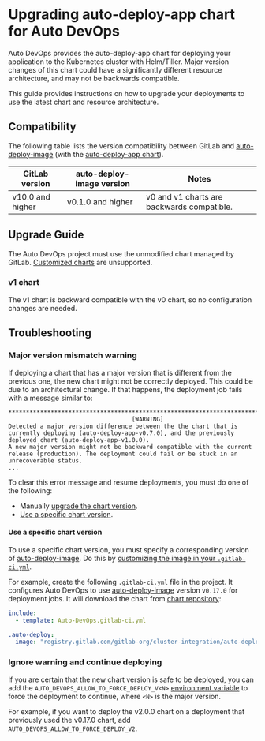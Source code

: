 # Upgrading auto-deploy-app chart for Auto DevOps

Auto DevOps provides the auto-deploy-app chart for deploying your application to the
Kubernetes cluster with Helm/Tiller. Major version changes of this chart could have
a significantly different resource architecture, and may not be backwards compatible.

This guide provides instructions on how to upgrade your deployments to use the latest
chart and resource architecture.

## Compatibility

The following table lists the version compatibility between GitLab and [auto-deploy-image](https://gitlab.com/gitlab-org/cluster-integration/auto-deploy-image) (with the [auto-deploy-app chart](https://gitlab.com/gitlab-org/cluster-integration/auto-deploy-image/-/tree/master/assets/auto-deploy-app)).

| GitLab version   | auto-deploy-image version | Notes                                      |
|------------------|---------------------------|--------------------------------------------|
| v10.0 and higher | v0.1.0 and higher         | v0 and v1 charts are backwards compatible. |

## Upgrade Guide

The Auto DevOps project must use the unmodified chart managed by GitLab.
[Customized charts](customize.md#custom-helm-chart) are unsupported.

### v1 chart

The v1 chart is backward compatible with the v0 chart, so no configuration changes are needed.

## Troubleshooting

### Major version mismatch warning

If deploying a chart that has a major version that is different from the previous one,
the new chart might not be correctly deployed. This could be due to an architectural
change. If that happens, the deployment job fails with a message similar to:

```plaintext
*************************************************************************************
                                   [WARNING]
Detected a major version difference between the the chart that is currently deploying (auto-deploy-app-v0.7.0), and the previously deployed chart (auto-deploy-app-v1.0.0).
A new major version might not be backward compatible with the current release (production). The deployment could fail or be stuck in an unrecoverable status.
...
```

To clear this error message and resume deployments, you must do one of the following:

- Manually [upgrade the chart version](#upgrade-guide).
- [Use a specific chart version](#use-a-specific-chart-version).

#### Use a specific chart version

To use a specific chart version, you must specify a corresponding version of [auto-deploy-image](https://gitlab.com/gitlab-org/cluster-integration/auto-deploy-image).
Do this by [customizing the image in your `.gitlab-ci.yml`](customize.md#customizing-gitlab-ciyml).

For example, create the following `.gitlab-ci.yml` file in the project. It configures Auto DevOps
to use [auto-deploy-image](https://gitlab.com/gitlab-org/cluster-integration/auto-deploy-image) version `v0.17.0`
for deployment jobs. It will download the chart from [chart repository](https://charts.gitlab.io/):

```yaml
include:
  - template: Auto-DevOps.gitlab-ci.yml

.auto-deploy:
  image: "registry.gitlab.com/gitlab-org/cluster-integration/auto-deploy-image:v0.17.0"
```

### Ignore warning and continue deploying

If you are certain that the new chart version is safe to be deployed,
you can add the `AUTO_DEVOPS_ALLOW_TO_FORCE_DEPLOY_V<N>` [environment variable](customize.md#build-and-deployment)
to force the deployment to continue, where `<N>` is the major version.

For example, if you want to deploy the v2.0.0 chart on a deployment that previously
used the v0.17.0 chart, add `AUTO_DEVOPS_ALLOW_TO_FORCE_DEPLOY_V2`.
